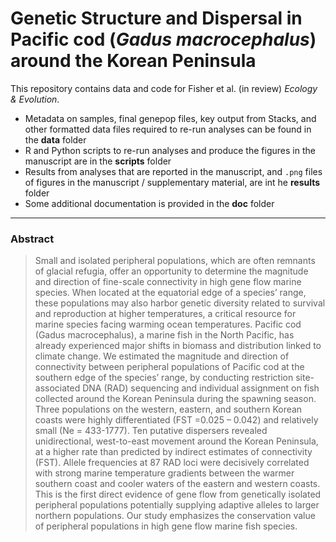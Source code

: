 # Genetic Structure and Dispersal in Pacific cod (*Gadus macrocephalus*) around the Korean Peninsula

This repository contains data and code for Fisher et al. (in review) *Ecology & Evolution*.

- Metadata on samples, final genepop files, key output from Stacks, and other formatted data files required to re-run analyses can be found in the **data** folder
- R and Python scripts to re-run analyses and produce the figures in the manuscript are in the **scripts** folder
- Results from analyses that are reported in the manuscript, and `.png` files of figures in the manuscript / supplementary material, are int he **results** folder
- Some additional documentation is provided in the **doc** folder

-----

### Abstract

> Small and isolated peripheral populations, which are often remnants of glacial refugia, offer an opportunity to determine the magnitude and direction of fine-scale connectivity in high gene flow marine species. When located at the equatorial edge of a species’ range, these populations may also harbor genetic diversity related to survival and reproduction at higher temperatures, a critical resource for marine species facing warming ocean temperatures. Pacific cod (Gadus macrocephalus), a marine fish in the North Pacific, has already experienced major shifts in biomass and distribution linked to climate change. We estimated the magnitude and direction of connectivity between peripheral populations of Pacific cod at the southern edge of the species’ range, by conducting restriction site-associated DNA (RAD) sequencing and individual assignment on fish collected around the Korean Peninsula during the spawning season. Three populations on the western, eastern, and southern Korean coasts were highly differentiated (FST =0.025 – 0.042) and relatively small (Ne = 433-1777). Ten putative dispersers revealed unidirectional, west-to-east movement around the Korean Peninsula, at a higher rate than predicted by indirect estimates of connectivity (FST). Allele frequencies at 87 RAD loci were decisively correlated with strong marine temperature gradients between the warmer southern coast and cooler waters of the eastern and western coasts. This is the first direct evidence of gene flow from genetically isolated peripheral populations potentially supplying adaptive alleles to larger northern populations. Our study emphasizes the conservation value of peripheral populations in high gene flow marine fish species.  